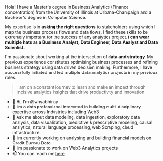 Hola! I have a Master's degree in Business Analytics (Finance concentration) from the University of Illinois at Urbana-Champaign and a Bachelor's degree in Computer Science.

My expertise is in **asking the right questions** to stakeholders using which I map the business process flows and data flows. I find these skills to be extremely important for the success of any analytics project. **I can wear multiple hats as a Business Analyst, Data Engineer, Data Analyst and Data Scientist.**

I'm passionate about working at the intersection of **data and strategy**. My previous experience constitutes optimising business processes and refining business strategy using data driven decision making. Furthermore, I have successfully initiated and led multiple data analytics projects in my previous roles.

> I am on a constant journey to learn and make an impact through incisive analytics insights that drive productivity and innovation.

- 👋 Hi, I’m @whyabhinay
- 👀 I’m a data professional interested in building multi-disciplinary expertise across Industries including Web3
- 💬 Ask me about data modeling, data ingestion, exploratory data analysis, data visualization, predictive & prescriptive modeling, causal analytics, natural language processing, web Scraping, cloud infrastructure.
- 🌱 I’m currently working on analysing and building financial models on Credit Bureau Data
- 💞️ I’m passionate to work on Web3 Analytics projects
- 📫 You can reach me [here](linkedin.com/in/abhinayyarlagadda/)

<!---
whyabhinay/whyabhinay is a ✨ special ✨ repository because its `README.md` (this file) appears on your GitHub profile.
You can click the Preview link to take a look at your changes.
--->
